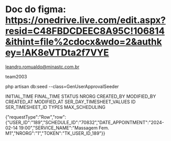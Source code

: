 # Doc do figma: https://onedrive.live.com/edit.aspx?resid=C48FBDCDEEC8A95C!106814&ithint=file%2cdocx&wdo=2&authkey=!AK8eVTDta2f7VYE

leandro.romualdo@minastc.com.br

team2003

php artisan db:seed --class=GenUserApprovalSeeder

INITIAL_TIME
FINAL_TIME
STATUS
NRORG
CREATED_BY
MODIFIED_BY
CREATED_AT
MODIFIED_AT
SER_DAY_TIMESHEET_VALUES
ID
SER_TIMESHEET_ID
TYPES
MAX_SCHEDULING


<!-- CANCELAR RESERVAS -->
{"requestType":"Row","row":{"USER_ID":"189","SCHEDULE_ID":"70832","DATE_APPOINTMENT":"2024-02-14 19:00","SERVICE_NAME":"Massagem Fem. M1","NRORG":"1","TOKEN":"TK_USER_ID_189"}}

<!-- CHECKIN -->
<!-- /schedule/gen-schedule-user-rel/ -->

<!-- {
  "GEN_STRUCTURE_ID":"126",
  "SCHEDULE_TOKEN":"R7diNhEGJvYFPA85",
  "GEN_USER_ID":"650886",
  "STATUS":"P"
} -->